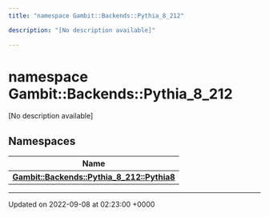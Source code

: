 ```yaml
---
title: "namespace Gambit::Backends::Pythia_8_212"

description: "[No description available]"

---
```


# namespace Gambit::Backends::Pythia_8_212

[No description available]

## Namespaces

| Name           |
| -------------- |
| **[Gambit::Backends::Pythia_8_212::Pythia8](/documentation/code/namespaces/namespacegambit_1_1backends_1_1pythia__8__212_1_1pythia8/)**  |






-------------------------------

Updated on 2022-09-08 at 02:23:00 +0000